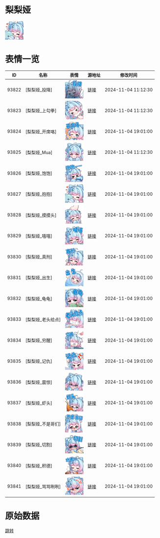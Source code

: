 # 梨梨娅

<img src="./cover.png" height="60" alt="cover" />

# 表情一览

|ID|名称|表情|源地址|修改时间|
|----|----|----|----|----|
|93822|[梨梨娅_投降]|<img src="./pic/093822_%5B梨梨娅_投降%5D.png" height="60" alt="投降"/>|[链接](https://i0.hdslb.com/bfs/garb/5fa0826b583245308cadb550b8ce1ed78da6c066.png)|2024-11-04 11:12:30|
|93823|[梨梨娅_上勾拳]|<img src="./pic/093823_%5B梨梨娅_上勾拳%5D.png" height="60" alt="上勾拳"/>|[链接](https://i0.hdslb.com/bfs/garb/ff92d7b37e7c7abed4924dbb1c31c400dca690ff.png)|2024-11-04 11:12:30|
|93824|[梨梨娅_开席咯]|<img src="./pic/093824_%5B梨梨娅_开席咯%5D.png" height="60" alt="开席咯"/>|[链接](https://i0.hdslb.com/bfs/garb/ba376f483926b731e9e999cd500653b3a318252f.png)|2024-11-04 19:01:00|
|93825|[梨梨娅_Mua]|<img src="./pic/093825_%5B梨梨娅_Mua%5D.png" height="60" alt="Mua"/>|[链接](https://i0.hdslb.com/bfs/garb/0cf6f4e00724a4c71f10c9e3dc83e46e94f3a105.png)|2024-11-04 11:12:30|
|93826|[梨梨娅_饱饱]|<img src="./pic/093826_%5B梨梨娅_饱饱%5D.png" height="60" alt="饱饱"/>|[链接](https://i0.hdslb.com/bfs/garb/9342484a3918205ddfcc1dcdd8e8749fa8ff0fb0.png)|2024-11-04 19:01:00|
|93827|[梨梨娅_抱抱]|<img src="./pic/093827_%5B梨梨娅_抱抱%5D.png" height="60" alt="抱抱"/>|[链接](https://i0.hdslb.com/bfs/garb/8241a1b9ef5c454e89eae7b00703f277751a6712.png)|2024-11-04 19:01:00|
|93828|[梨梨娅_摸摸头]|<img src="./pic/093828_%5B梨梨娅_摸摸头%5D.png" height="60" alt="摸摸头"/>|[链接](https://i0.hdslb.com/bfs/garb/6a81b3cef7041dff0b1a70b84864b667211e65b0.png)|2024-11-04 19:01:00|
|93829|[梨梨娅_嘻嘻]|<img src="./pic/093829_%5B梨梨娅_嘻嘻%5D.png" height="60" alt="嘻嘻"/>|[链接](https://i0.hdslb.com/bfs/garb/a718f067763ce243b84f6bcd30ec3fa51f58d653.png)|2024-11-04 19:01:00|
|93830|[梨梨娅_真刑]|<img src="./pic/093830_%5B梨梨娅_真刑%5D.png" height="60" alt="真刑"/>|[链接](https://i0.hdslb.com/bfs/garb/db3d3c33bc7b0599aef483aba7fe36afa653afb7.png)|2024-11-04 19:01:00|
|93831|[梨梨娅_出生]|<img src="./pic/093831_%5B梨梨娅_出生%5D.png" height="60" alt="出生"/>|[链接](https://i0.hdslb.com/bfs/garb/39d3f9bbc4c5f6ff14c060a9dbf18fbddc3580b7.png)|2024-11-04 19:01:00|
|93832|[梨梨娅_龟龟]|<img src="./pic/093832_%5B梨梨娅_龟龟%5D.png" height="60" alt="龟龟"/>|[链接](https://i0.hdslb.com/bfs/garb/6b4bbff80f5f02e2ed0420c3c7d672bce5f445c6.png)|2024-11-04 19:01:00|
|93833|[梨梨娅_老头给点]|<img src="./pic/093833_%5B梨梨娅_老头给点%5D.png" height="60" alt="老头给点"/>|[链接](https://i0.hdslb.com/bfs/garb/47bfb5e86cb0d08b209574f553454d6084016266.png)|2024-11-04 19:01:00|
|93834|[梨梨娅_穷醒]|<img src="./pic/093834_%5B梨梨娅_穷醒%5D.png" height="60" alt="穷醒"/>|[链接](https://i0.hdslb.com/bfs/garb/56bc6da0308426f6a9f707c627302cad90cdba5c.png)|2024-11-04 19:01:00|
|93835|[梨梨娅_记仇]|<img src="./pic/093835_%5B梨梨娅_记仇%5D.png" height="60" alt="记仇"/>|[链接](https://i0.hdslb.com/bfs/garb/21535ac9d521c6b56ec04b93d990a3ccd6e561e1.png)|2024-11-04 19:01:00|
|93836|[梨梨娅_震惊]|<img src="./pic/093836_%5B梨梨娅_震惊%5D.png" height="60" alt="震惊"/>|[链接](https://i0.hdslb.com/bfs/garb/f9c8022c224027bce246115063c1ae2a5fe62f7f.png)|2024-11-04 19:01:00|
|93837|[梨梨娅_虾头]|<img src="./pic/093837_%5B梨梨娅_虾头%5D.png" height="60" alt="虾头"/>|[链接](https://i0.hdslb.com/bfs/garb/ec40d06f94bbc78c37c6cce9f4663f114c4b0562.png)|2024-11-04 19:01:00|
|93838|[梨梨娅_不是哥们]|<img src="./pic/093838_%5B梨梨娅_不是哥们%5D.png" height="60" alt="不是哥们"/>|[链接](https://i0.hdslb.com/bfs/garb/74d0ea6d7ba6b331907d63972f2e77511ce1a2a9.png)|2024-11-04 19:01:00|
|93839|[梨梨娅_切割]|<img src="./pic/093839_%5B梨梨娅_切割%5D.png" height="60" alt="切割"/>|[链接](https://i0.hdslb.com/bfs/garb/adbb8ad21d96421cd0a5c54cfda8eb8969e31a10.png)|2024-11-04 19:01:00|
|93840|[梨梨娅_积德]|<img src="./pic/093840_%5B梨梨娅_积德%5D.png" height="60" alt="积德"/>|[链接](https://i0.hdslb.com/bfs/garb/39b1b469b3c4d4224b31521820b0296ec422f0c2.png)|2024-11-04 19:01:00|
|93841|[梨梨娅_骂骂咧咧]|<img src="./pic/093841_%5B梨梨娅_骂骂咧咧%5D.png" height="60" alt="骂骂咧咧"/>|[链接](https://i0.hdslb.com/bfs/garb/9b94cdedf9ea738676dee6b6cc6389600cd9399c.png)|2024-11-04 19:01:00|

# 原始数据

[跳转](./raw.json)

